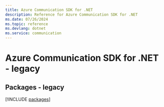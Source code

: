 ```yaml
---
title: Azure Communication SDK for .NET
description: Reference for Azure Communication SDK for .NET
ms.date: 07/26/2024
ms.topic: reference
ms.devlang: dotnet
ms.service: communication
---
```

# Azure Communication SDK for .NET - legacy
## Packages - legacy
[!INCLUDE [packages](communication-index.md)]